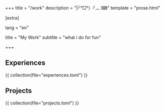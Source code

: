 +++
title = "/work"
description = "|╯°□°）╯︵ ⌨"
template = "prose.html"

[extra]

lang = "en"

title = "My Work"
subtitle = "what i do for fun"

+++
## Experiences
{{ collection(file="experiences.toml") }}

## Projects
{{ collection(file="projects.toml") }}